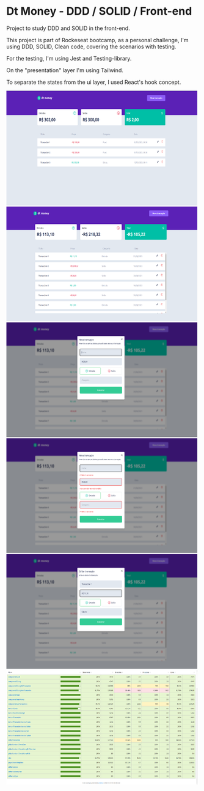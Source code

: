 # Dt Money - DDD / SOLID / Front-end

Project to study DDD and SOLID in the front-end.

This project is part of Rockeseat bootcamp, as a personal challenge, I'm using DDD, SOLID, Clean code, covering the scenarios with testing.

For the testing, I'm using Jest and Testing-library.

On the "presentation" layer I'm using Tailwind.

To separate the states from the ui layer, I used React's hook concept.

<img src="./readme/project1.png" width="500" height="300" />

<img src="./readme/project2.png" width="500" height="300" />

<img src="./readme/project3.png" width="500" height="300" />

<img src="./readme/project4.png" width="500" height="300" />

<img src="./readme/project5.png" width="500" height="300" />

<img src="./readme/project6.png" width="500" height="300" />
